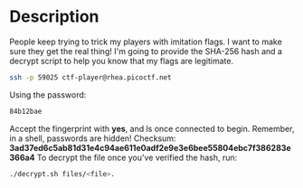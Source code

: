 # Description
People keep trying to trick my players with imitation flags. I want to make sure they get the real thing! I'm going to provide the SHA-256 hash and a decrypt script to help you know that my flags are legitimate.
```bash
ssh -p 59025 ctf-player@rhea.picoctf.net
```

Using the password:
```bash
84b12bae
```
Accept the fingerprint with **yes**, and ls once connected to begin. Remember, in a shell, passwords are hidden!
Checksum: **3ad37ed6c5ab81d31e4c94ae611e0adf2e9e3e6bee55804ebc7f386283e366a4**
To decrypt the file once you've verified the hash, run: 
```bash
./decrypt.sh files/<file>.
```
